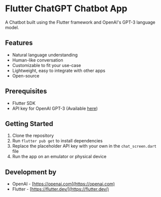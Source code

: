 # Flutter ChatGPT Chatbot App

A Chatbot built using the Flutter framework and OpenAI's GPT-3 language model.

## Features
- Natural language understanding
- Human-like conversation
- Customizable to fit your use-case
- Lightweight, easy to integrate with other apps
- Open-source

## Prerequisites
- Flutter SDK
- API key for OpenAI GPT-3 (Available [here](https://openai.com))

## Getting Started
1. Clone the repository
2. Run `flutter pub get` to install dependencies
3. Replace the placeholder API key with your own in the `chat_screen.dart` file
4. Run the app on an emulator or physical device


## Development by
- OpenAI - [https://openai.com](https://openai.com)
- Flutter - [https://flutter.dev/](https://flutter.dev/)

